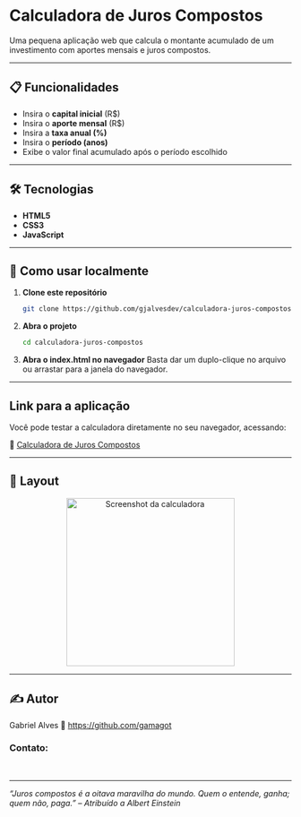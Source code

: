 # Calculadora de Juros Compostos

Uma pequena aplicação web que calcula o montante acumulado de um investimento com aportes mensais e juros compostos.

---

## 📋 Funcionalidades

- Insira o **capital inicial** (R$)  
- Insira o **aporte mensal** (R$)  
- Insira a **taxa anual (%)**  
- Insira o **período (anos)**  
- Exibe o valor final acumulado após o período escolhido  

---

## 🛠️ Tecnologias

- **HTML5**  
- **CSS3**  
- **JavaScript**  

---

## 🚀 Como usar localmente

1. **Clone este repositório**  
   ```bash
   git clone https://github.com/gjalvesdev/calculadora-juros-compostos.git

2. **Abra o projeto**
   ```bash
   cd calculadora-juros-compostos

3. **Abra o index.html no navegador**
Basta dar um duplo-clique no arquivo ou arrastar para a janela do navegador.

---

## Link para a aplicação

Você pode testar a calculadora diretamente no seu navegador, acessando:

🔗 [Calculadora de Juros Compostos](https://gjalvesdev.github.io/calculadora-juros-compostos/)

---

## 🎨 Layout
<p align="center"> <img src="./imagem-calculadora.png" alt="Screenshot da calculadora" width="300"> </p>

---

## ✍️ Autor
Gabriel Alves
🔗 https://github.com/gamagot
<h3 align="left">Contato:</h3>
<p align="left">
<a href="https://www.instagram.com/gabriel_magot/" target="blank"><img align="center" src="https://img.shields.io/badge/Instagram-E4405F?style=for-the-badge&logo=instagram&logoColor=white" alt=""/></a>
<a href="https://www.linkedin.com/in/gabriel-de-jesus-alves/" target="blank"><img align="center" src="https://img.shields.io/badge/LinkedIn-0077B5?style=for-the-badge&logo=linkedin&logoColor=white" alt=""/></a>
</p>


---

<i>“Juros compostos é a oitava maravilha do mundo. Quem o entende, ganha; quem não, paga.”
– Atribuído a Albert Einstein</i>

